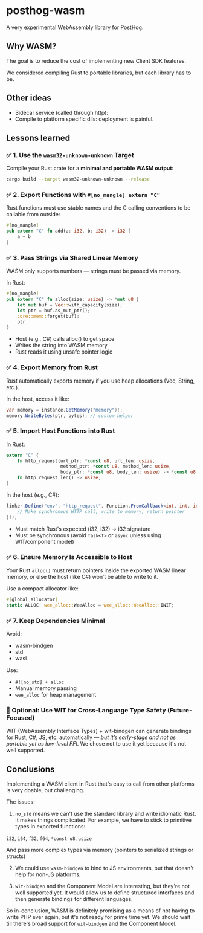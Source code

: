 # posthog-wasm

A very experimental WebAssembly library for PostHog.

## Why WASM?

The goal is to reduce the cost of implementing new Client SDK features.

We considered compiling Rust to portable libraries, but each library has to be.

## Other ideas

- Sidecar service (called through http):
- Compile to platform specific dlls: deployment is painful.

## Lessons learned

### ✅ 1. Use the `wasm32-unknown-unknown` Target

Compile your Rust crate for a **minimal and portable WASM output**:

```bash
cargo build --target wasm32-unknown-unknown --release
```

### ✅ 2. Export Functions with `#[no_mangle] extern "C"`

Rust functions must use stable names and the C calling conventions to be callable from outside:

```rust
#[no_mangle]
pub extern "C" fn add(a: i32, b: i32) -> i32 {
    a + b
}
```

### ✅ 3. Pass Strings via Shared Linear Memory

WASM only supports numbers — strings must be passed via memory.

In Rust:

```rust
#[no_mangle]
pub extern "C" fn alloc(size: usize) -> *mut u8 {
    let mut buf = Vec::with_capacity(size);
    let ptr = buf.as_mut_ptr();
    core::mem::forget(buf);
    ptr
}
```

- Host (e.g., C#) calls alloc() to get space
- Writes the string into WASM memory
- Rust reads it using unsafe pointer logic

### ✅ 4. Export Memory from Rust

Rust automatically exports memory if you use heap allocations (Vec, String, etc.).

In the host, access it like:

```csharp
var memory = instance.GetMemory("memory")!;
memory.WriteBytes(ptr, bytes); // custom helper
```

### ✅ 5. Import Host Functions into Rust

In Rust:

```rust
extern "C" {
    fn http_request(url_ptr: *const u8, url_len: usize, 
                    method_ptr: *const u8, method_len: usize, 
                    body_ptr: *const u8, body_len: usize) -> *const u8;
    fn http_request_len() -> usize;
}
```

In the host (e.g., C#):

```csharp
linker.Define("env", "http_request", Function.FromCallback<int, int, int, int, int, int>(store, (url_ptr, url_len, method_ptr, method_len, body_ptr, body_len) => {
    // Make synchronous HTTP call, write to memory, return pointer
}));
```

- Must match Rust's expected (i32, i32) -> i32 signature
- Must be synchronous (avoid `Task<T>` or `async` unless using WIT/component model)

### ✅ 6. Ensure Memory Is Accessible to Host

Your Rust `alloc()` must return pointers inside the exported WASM linear memory, or else the host (like C#) won’t be able to write to it.

Use a compact allocator like:

```rust
#[global_allocator]
static ALLOC: wee_alloc::WeeAlloc = wee_alloc::WeeAlloc::INIT;
```

### ✅ 7. Keep Dependencies Minimal

Avoid:

- wasm-bindgen
- std
- wasi

Use:

- `#![no_std] + alloc`
- Manual memory passing
- `wee_alloc` for heap management

### 🧪 Optional: Use WIT for Cross-Language Type Safety (Future-Focused)

WIT (WebAssembly Interface Types) + wit-bindgen can generate bindings for Rust, C#, JS, etc. automatically — _but it’s early-stage and not as portable yet as low-level FFI_. We chose not to use it yet because it's not well supported.

## Conclusions

Implementing a WASM client in Rust that's easy to call from other platforms is very doable, but challenging.

The issues:

1. `no_std` means we can't use the standard library and write idiomatic Rust. It makes things complicated. For example, we have to stick to primitive types in exported functions:

`i32`, `i64`, `f32`, `f64`, `*const u8`, `usize`

And pass more complex types via memory (pointers to serialized strings or structs)

2. We could use `wasm-bindgen` to bind to JS environments, but that doesn't help for non-JS platforms.

3. `wit-bindgen` and the Component Model are interesting, but they're not well supported yet. It would allow us to define structured interfaces and then generate bindings for different languages.

So in-conclusion, WASM is definitely promising as a means of not having to write PHP ever again, but it's not ready for prime time yet. We should wait till there's broad support for `wit-bindgen` and the Component Model.
